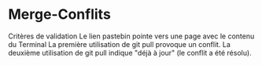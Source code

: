 # Merge-Conflits
Critères de validation
Le lien pastebin pointe vers une page avec le contenu du Terminal
La première utilisation de git pull provoque un conflit.
La deuxième utilisation de git pull indique "déjà à jour" (le conflit a été résolu).
